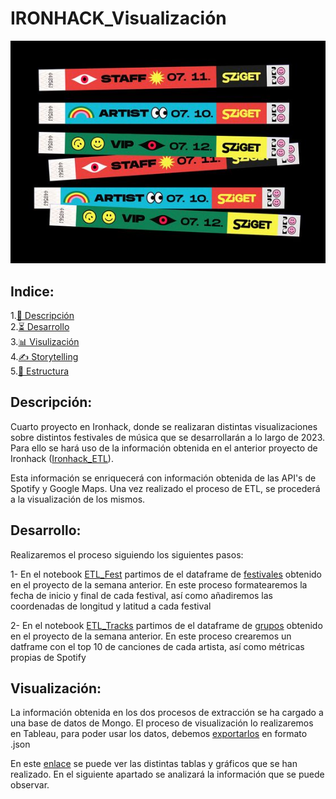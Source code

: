 # IRONHACK_Visualización

<div style="text-align:center">
    <img src="./images/portada.jpg" alt="portada">
</div>

## Indice:
1.[📜 Descripción](#descripcion)\
2.[⏳ Desarrollo](#desarrollo)\
3.[📊 Visulización](#visualizacion)\
4.[✍️ Storytelling](#database)\
5.[📁 Estructura](#Estructura)

## Descripción:<a name="descripcion"/>

Cuarto proyecto en Ironhack, donde se realizaran distintas visualizaciones sobre distintos festivales de música que se desarrollarán a lo largo de 2023. Para ello se hará uso de la información obtenida en el anterior proyecto de Ironhack ([Ironhack_ETL](https://github.com/gusavato/3_IRONHACK_ETL)). 

Esta información se enriquecerá con información obtenida de las API's de Spotify y Google Maps. Una vez realizado el proceso de ETL, se procederá a la visualización de los mismos.


## Desarrollo:<a name="desarrollo"/>

Realizaremos el proceso siguiendo los siguientes pasos:

1- En el notebook [ETL_Fest](https://github.com/gusavato/4_IRONHACK_Visualization/blob/main/Jupyter/ETL_fest.ipynb) partimos de el dataframe de [festivales](https://github.com/gusavato/3_IRONHACK_ETL/blob/main/data/df_fest_clean.parquet) obtenido en el proyecto de la semana anterior. En este proceso formatearemos la fecha de inicio y final de cada festival, así como añadiremos las coordenadas de longitud y latitud a cada festival

2- En el notebook [ETL_Tracks](https://github.com/gusavato/4_IRONHACK_Visualization/blob/main/Jupyter/ETL_Tracks.ipynb) partimos de el dataframe de [grupos](https://github.com/gusavato/3_IRONHACK_ETL/blob/main/data/grupos_spotify_clean.parquet) obtenido en el proyecto de la semana anterior. En este proceso crearemos un datframe con el top 10 de canciones de cada artista, así como métricas propias de Spotify


## Visualización:<a name="visualizacion"/>

La información obtenida en los dos procesos de extracción se ha cargado a una base de datos de Mongo. El proceso de visualización lo realizaremos en Tableau, para poder usar los datos, debemos [exportarlos](https://github.com/gusavato/4_IRONHACK_Visualization/tree/main/data/db_mongo) en formato .json

En este [enlace](https://public.tableau.com/app/profile/augusto.abad/viz/Festivales_16841034848740/ArtistasVsFestivales) se puede ver las distintas tablas y gráficos que se han realizado. En el siguiente apartado se analizará la información que se puede observar.
